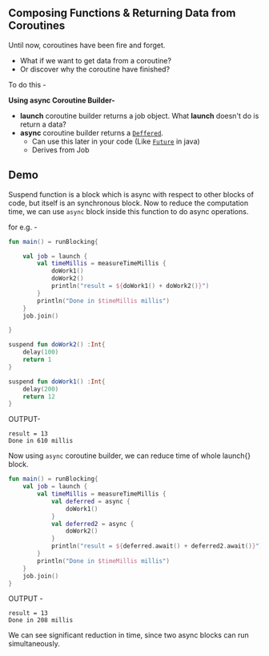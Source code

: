 Composing Functions & Returning Data from Coroutines
-----------------------------------------------------

Until now, coroutines have been fire and forget.
 - What if we want to get data from a coroutine?
 - Or discover why the coroutine have finished?
 
To do this - 

**Using async Coroutine Builder-**

 - **launch** coroutine builder returns a job object. What **launch** doesn't do is return a data?
 - **async** coroutine builder returns a [``Deffered``](https://kotlin.github.io/kotlinx.coroutines/kotlinx-coroutines-core/kotlinx.coroutines/-deferred/).
   - Can use this later in your code (Like [``Future``](https://docs.oracle.com/javase/7/docs/api/java/util/concurrent/Future.html) in java)
   - Derives from Job
   
   
Demo 
--

Suspend function is a block which is async with respect to other blocks of code, but itself is an synchronous block. Now to reduce the computation time, we can use ``async`` block inside this function to do async operations.

for e.g. - 

`````kotlin - 
fun main() = runBlocking{

    val job = launch {
        val timeMillis = measureTimeMillis {
            doWork1()
            doWork2()
            println("result = ${doWork1() + doWork2()}")
        }
        println("Done in $timeMillis millis")
    }
    job.join()

}

suspend fun doWork2() :Int{
    delay(100)
    return 1
}

suspend fun doWork1() :Int{
    delay(200)
    return 12
}
`````

OUTPUT-

````text
result = 13
Done in 610 millis
````
 
Now using ``async`` coroutine builder, we can reduce time of whole launch{} block.

````kotlin
fun main() = runBlocking{
    val job = launch {
        val timeMillis = measureTimeMillis {
            val deferred = async {
                doWork1()
            }
            val deferred2 = async {
                doWork2()
            }
            println("result = ${deferred.await() + deferred2.await()}")
        }
        println("Done in $timeMillis millis")
    }
    job.join()
}
````
OUTPUT - 

````text
result = 13
Done in 208 millis
````

We can see significant reduction in time, since two async blocks can run simultaneously.